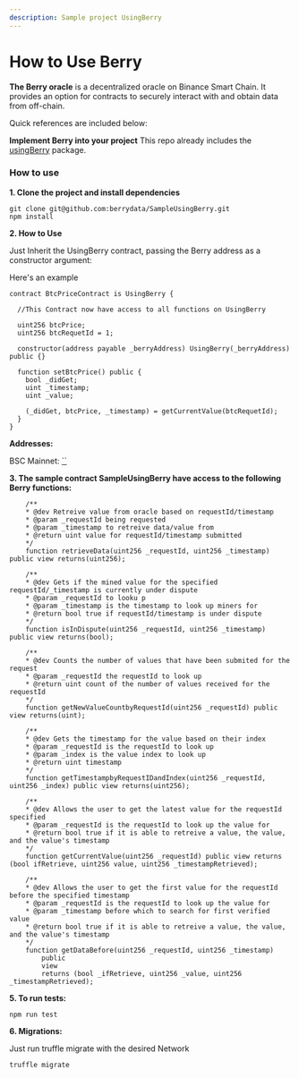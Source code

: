 ```yaml
---
description: Sample project UsingBerry
---
```


# How to Use Berry

**The Berry oracle** is a decentralized oracle on Binance Smart Chain. It provides an option for contracts to securely interact with and obtain data from off-chain.

Quick references are included below:

**Implement Berry into your project** This repo already includes the [usingBerry](https://github.com/berrydata/UsingBerry) package.

### How to use

**1. Clone the project and install dependencies**

```text
git clone git@github.com:berrydata/SampleUsingBerry.git
npm install 
```

**2. How to Use**

Just Inherit the UsingBerry contract, passing the Berry address as a constructor argument:

Here's an example

```text
contract BtcPriceContract is UsingBerry {

  //This Contract now have access to all functions on UsingBerry

  uint256 btcPrice;
  uint256 btcRequetId = 1;

  constructor(address payable _berryAddress) UsingBerry(_berryAddress) public {}

  function setBtcPrice() public {
    bool _didGet;
    uint _timestamp;
    uint _value;

    (_didGet, btcPrice, _timestamp) = getCurrentValue(btcRequetId);
  }
}
```

**Addresses:**

BSC Mainnet: [\`\`](https://etherscan.io/address/)

**3. The sample contract SampleUsingBerry have access to the following Berry functions:**

```text
    /**
    * @dev Retreive value from oracle based on requestId/timestamp
    * @param _requestId being requested
    * @param _timestamp to retreive data/value from
    * @return uint value for requestId/timestamp submitted
    */
    function retrieveData(uint256 _requestId, uint256 _timestamp) public view returns(uint256);

    /**
    * @dev Gets if the mined value for the specified requestId/_timestamp is currently under dispute
    * @param _requestId to looku p
    * @param _timestamp is the timestamp to look up miners for
    * @return bool true if requestId/timestamp is under dispute
    */
    function isInDispute(uint256 _requestId, uint256 _timestamp) public view returns(bool);

    /**
    * @dev Counts the number of values that have been submited for the request
    * @param _requestId the requestId to look up
    * @return uint count of the number of values received for the requestId
    */
    function getNewValueCountbyRequestId(uint256 _requestId) public view returns(uint);

    /**
    * @dev Gets the timestamp for the value based on their index
    * @param _requestId is the requestId to look up
    * @param _index is the value index to look up
    * @return uint timestamp
    */
    function getTimestampbyRequestIDandIndex(uint256 _requestId, uint256 _index) public view returns(uint256);

    /**
    * @dev Allows the user to get the latest value for the requestId specified
    * @param _requestId is the requestId to look up the value for
    * @return bool true if it is able to retreive a value, the value, and the value's timestamp
    */
    function getCurrentValue(uint256 _requestId) public view returns (bool ifRetrieve, uint256 value, uint256 _timestampRetrieved);

    /**
    * @dev Allows the user to get the first value for the requestId before the specified timestamp
    * @param _requestId is the requestId to look up the value for
    * @param _timestamp before which to search for first verified value
    * @return bool true if it is able to retreive a value, the value, and the value's timestamp
    */
    function getDataBefore(uint256 _requestId, uint256 _timestamp)
        public
        view
        returns (bool _ifRetrieve, uint256 _value, uint256 _timestampRetrieved);
```

**5. To run tests:**

```text
npm run test
```

**6. Migrations:**

Just run truffle migrate with the desired Network

```text
truffle migrate
```

